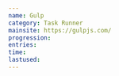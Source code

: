 ```yaml
---
name: Gulp
category: Task Runner
mainsite: https://gulpjs.com/
progression:
entries:
time:
lastused:
---
```

